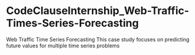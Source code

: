 # CodeClauseInternship_Web-Traffic-Times-Series-Forecasting
Web Traffic Time Series Forecasting This case study focuses on predicting future values for multiple time series problems
